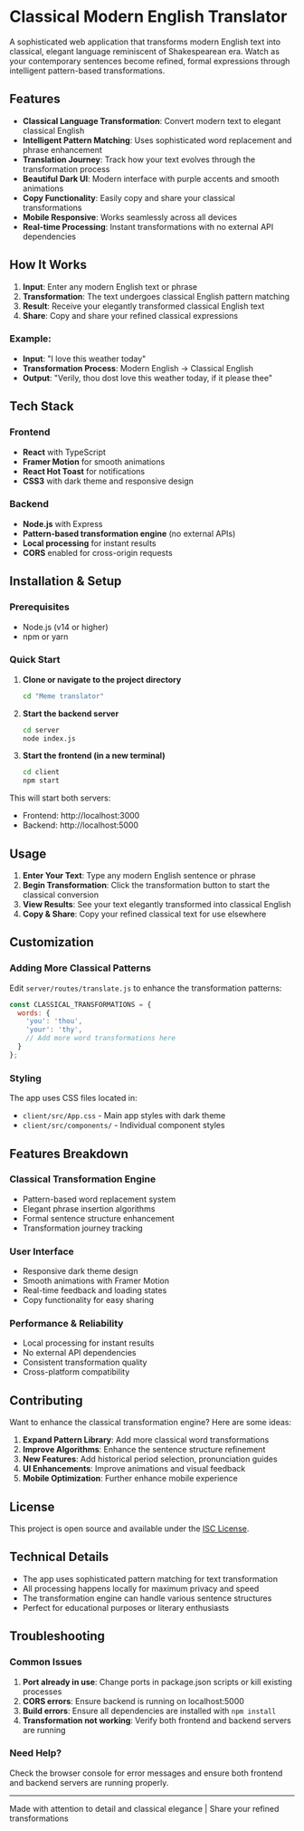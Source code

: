 # Classical Modern English Translator

A sophisticated web application that transforms modern English text into classical, elegant language reminiscent of Shakespearean era. Watch as your contemporary sentences become refined, formal expressions through intelligent pattern-based transformations.

## Features

- **Classical Language Transformation**: Convert modern text to elegant classical English
- **Intelligent Pattern Matching**: Uses sophisticated word replacement and phrase enhancement
- **Translation Journey**: Track how your text evolves through the transformation process
- **Beautiful Dark UI**: Modern interface with purple accents and smooth animations
- **Copy Functionality**: Easily copy and share your classical transformations
- **Mobile Responsive**: Works seamlessly across all devices
- **Real-time Processing**: Instant transformations with no external API dependencies

## How It Works

1. **Input**: Enter any modern English text or phrase
2. **Transformation**: The text undergoes classical English pattern matching
3. **Result**: Receive your elegantly transformed classical English text
4. **Share**: Copy and share your refined classical expressions

### Example:
- **Input**: "I love this weather today"
- **Transformation Process**: Modern English → Classical English
- **Output**: "Verily, thou dost love this weather today, if it please thee"

## Tech Stack

### Frontend
- **React** with TypeScript
- **Framer Motion** for smooth animations
- **React Hot Toast** for notifications
- **CSS3** with dark theme and responsive design

### Backend
- **Node.js** with Express
- **Pattern-based transformation engine** (no external APIs)
- **Local processing** for instant results
- **CORS** enabled for cross-origin requests

## Installation & Setup

### Prerequisites
- Node.js (v14 or higher)
- npm or yarn

### Quick Start

1. **Clone or navigate to the project directory**
   ```bash
   cd "Meme translator"
   ```

2. **Start the backend server**
   ```bash
   cd server
   node index.js
   ```

3. **Start the frontend (in a new terminal)**
   ```bash
   cd client
   npm start
   ```

This will start both servers:
- Frontend: http://localhost:3000
- Backend: http://localhost:5000

## Usage

1. **Enter Your Text**: Type any modern English sentence or phrase
2. **Begin Transformation**: Click the transformation button to start the classical conversion
3. **View Results**: See your text elegantly transformed into classical English
4. **Copy & Share**: Copy your refined classical text for use elsewhere

## Customization

### Adding More Classical Patterns

Edit `server/routes/translate.js` to enhance the transformation patterns:

```javascript
const CLASSICAL_TRANSFORMATIONS = {
  words: {
    'you': 'thou',
    'your': 'thy',
    // Add more word transformations here
  }
};
```

### Styling

The app uses CSS files located in:
- `client/src/App.css` - Main app styles with dark theme
- `client/src/components/` - Individual component styles

## Features Breakdown

### Classical Transformation Engine
- Pattern-based word replacement system
- Elegant phrase insertion algorithms
- Formal sentence structure enhancement
- Transformation journey tracking

### User Interface
- Responsive dark theme design
- Smooth animations with Framer Motion
- Real-time feedback and loading states
- Copy functionality for easy sharing

### Performance & Reliability
- Local processing for instant results
- No external API dependencies
- Consistent transformation quality
- Cross-platform compatibility

## Contributing

Want to enhance the classical transformation engine? Here are some ideas:

1. **Expand Pattern Library**: Add more classical word transformations
2. **Improve Algorithms**: Enhance the sentence structure refinement
3. **New Features**: Add historical period selection, pronunciation guides
4. **UI Enhancements**: Improve animations and visual feedback
5. **Mobile Optimization**: Further enhance mobile experience

## License

This project is open source and available under the [ISC License](LICENSE).

## Technical Details

- The app uses sophisticated pattern matching for text transformation
- All processing happens locally for maximum privacy and speed
- The transformation engine can handle various sentence structures
- Perfect for educational purposes or literary enthusiasts

## Troubleshooting

### Common Issues

1. **Port already in use**: Change ports in package.json scripts or kill existing processes
2. **CORS errors**: Ensure backend is running on localhost:5000
3. **Build errors**: Ensure all dependencies are installed with `npm install`
4. **Transformation not working**: Verify both frontend and backend servers are running

### Need Help?

Check the browser console for error messages and ensure both frontend and backend servers are running properly.

---

Made with attention to detail and classical elegance | Share your refined transformations
